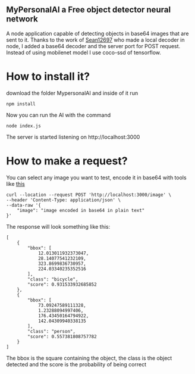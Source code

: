 ## MyPersonalAI a Free object detector neural network

A node application capable of detecting objects in base64 images that are sent to it.
Thanks to the work of [Sean12697](https://github.com/Sean12697/MobileNet-via-TensorFlowJS-in-NodeJS) who made a local decoder in node, I added a base64 decoder and the server port for POST request. Instead of using mobilenet model I use coco-ssd of tensorflow.
# How to install it?

download the folder MypersonalAI and inside of it run 

```
npm install 
```

Now you can run the AI with the command 

```
node index.js
```
The server is started listening on http://localhost:3000

# How to make a request?

You can select any image you want to test, encode it in base64 with tools like [this](https://base64.guru/converter/encode/image)

```
curl --location --request POST 'http://localhost:3000/image' \
--header 'Content-Type: application/json' \
--data-raw '{
    "image": "image encoded in base64 in plain text"
}'

```

The response will look something like this:




```
[
    {
        "bbox": [
            12.013011932373047,
            28.14077541232109,
            323.8699836730957,
            224.03340235352516
        ],
        "class": "bicycle",
        "score": 0.931533932685852
    },
    {
        "bbox": [
            73.09247589111328,
            1.23288094997406,
            176.43450164794922,
            142.04309940338135
        ],
        "class": "person",
        "score": 0.557381808757782
    }
]

```

The bbox is the square containing the object, the class is the object detected and the score is the probability of being correct
